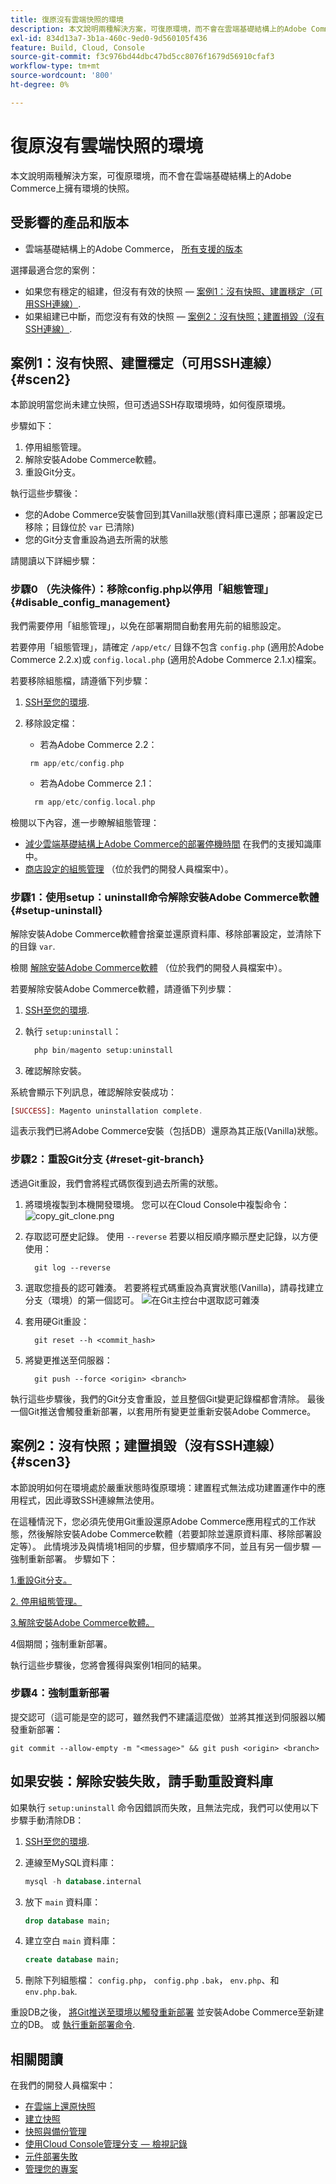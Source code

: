 ```yaml
---
title: 復原沒有雲端快照的環境
description: 本文說明兩種解決方案，可復原環境，而不會在雲端基礎結構上的Adobe Commerce上擁有環境的快照。
exl-id: 834d13a7-3b1a-460c-9ed0-9d560105f436
feature: Build, Cloud, Console
source-git-commit: f3c976bd44dbc47bd5cc8076f1679d56910cfaf3
workflow-type: tm+mt
source-wordcount: '800'
ht-degree: 0%

---
```


# 復原沒有雲端快照的環境

本文說明兩種解決方案，可復原環境，而不會在雲端基礎結構上的Adobe Commerce上擁有環境的快照。

## 受影響的產品和版本

* 雲端基礎結構上的Adobe Commerce， [所有支援的版本](https://magento.com/sites/default/files/magento-software-lifecycle-policy.pdf)

選擇最適合您的案例：

* 如果您有穩定的組建，但沒有有效的快照 —  [案例1：沒有快照、建置穩定（可用SSH連線）](#scen2).
* 如果組建已中斷，而您沒有有效的快照 —  [案例2：沒有快照；建置損毀（沒有SSH連線）](#scen3).

## 案例1：沒有快照、建置穩定（可用SSH連線） {#scen2}

本節說明當您尚未建立快照，但可透過SSH存取環境時，如何復原環境。

步驟如下：

1. 停用組態管理。
1. 解除安裝Adobe Commerce軟體。
1. 重設Git分支。

執行這些步驟後：

* 您的Adobe Commerce安裝會回到其Vanilla狀態(資料庫已還原；部署設定已移除；目錄位於 `var` 已清除)
* 您的Git分支會重設為過去所需的狀態

請閱讀以下詳細步驟：

### 步驟0 （先決條件）：移除config.php以停用「組態管理」 {#disable_config_management}

我們需要停用「組態管理」，以免在部署期間自動套用先前的組態設定。

若要停用「組態管理」，請確定 `/app/etc/` 目錄不包含 `config.php` (適用於Adobe Commerce 2.2.x)或 `config.local.php` (適用於Adobe Commerce 2.1.x)檔案。

若要移除組態檔，請遵循下列步驟：

1. [SSH至您的環境](https://experienceleague.adobe.com/docs/commerce-cloud-service/user-guide/develop/secure-connections.html).
1. 移除設定檔：
   * 若為Adobe Commerce 2.2：

   ```php
    rm app/etc/config.php
   ```

   * 若為Adobe Commerce 2.1：

   ```php
     rm app/etc/config.local.php
   ```

檢閱以下內容，進一步瞭解組態管理：

* [減少雲端基礎結構上Adobe Commerce的部署停機時間](/help/how-to/general/magento-cloud-reduce-deployment-downtime-with-configuration-management.md) 在我們的支援知識庫中。
* [商店設定的組態管理](https://experienceleague.adobe.com/docs/commerce-cloud-service/user-guide/configure-store/store-settings.html) （位於我們的開發人員檔案中）。

### 步驟1：使用setup：uninstall命令解除安裝Adobe Commerce軟體 {#setup-uninstall}


解除安裝Adobe Commerce軟體會捨棄並還原資料庫、移除部署設定，並清除下的目錄 `var`.

檢閱 [解除安裝Adobe Commerce軟體](https://experienceleague.adobe.com/docs/commerce-operations/installation-guide/tutorials/uninstall.html) （位於我們的開發人員檔案中）。

若要解除安裝Adobe Commerce軟體，請遵循下列步驟：

1. [SSH至您的環境](https://experienceleague.adobe.com/docs/commerce-cloud-service/user-guide/develop/secure-connections.html).
1. 執行 `setup:uninstall`：

   ```php
     php bin/magento setup:uninstall
   ```

1. 確認解除安裝。

系統會顯示下列訊息，確認解除安裝成功：

```php
[SUCCESS]: Magento uninstallation complete.
```

這表示我們已將Adobe Commerce安裝（包括DB）還原為其正版(Vanilla)狀態。

### 步驟2：重設Git分支 {#reset-git-branch}

透過Git重設，我們會將程式碼恢復到過去所需的狀態。

1. 將環境複製到本機開發環境。 您可以在Cloud Console中複製命令：    ![copy_git_clone.png](assets/copy_git_clone.png)
1. 存取認可歷史記錄。 使用 `--reverse` 若要以相反順序顯示歷史記錄，以方便使用：

   ```git
     git log --reverse
   ```

1. 選取您擅長的認可雜湊。 若要將程式碼重設為真實狀態(Vanilla)，請尋找建立分支（環境）的第一個認可。    ![在Git主控台中選取認可雜湊](assets/select_commit_hash.png)
1. 套用硬Git重設：

   ```git
     git reset --h <commit_hash>
   ```

1. 將變更推送至伺服器：

   ```git
     git push --force <origin> <branch>
   ```

執行這些步驟後，我們的Git分支會重設，並且整個Git變更記錄檔都會清除。 最後一個Git推送會觸發重新部署，以套用所有變更並重新安裝Adobe Commerce。

## 案例2：沒有快照；建置損毀（沒有SSH連線） {#scen3}

本節說明如何在環境處於嚴重狀態時復原環境：建置程式無法成功建置運作中的應用程式，因此導致SSH連線無法使用。

在這種情況下，您必須先使用Git重設還原Adobe Commerce應用程式的工作狀態，然後解除安裝Adobe Commerce軟體（若要卸除並還原資料庫、移除部署設定等）。 此情境涉及與情境1相同的步驟，但步驟順序不同，並且有另一個步驟 — 強制重新部署。 步驟如下：

[1.重設Git分支。](/help/how-to/general/reset-environment-on-cloud.md#reset-git-branch)

[2. 停用組態管理。](/help/how-to/general/reset-environment-on-cloud.md#disable_config_management)

[3.解除安裝Adobe Commerce軟體。](/help/how-to/general/reset-environment-on-cloud.md#setup-uninstall)

4個期間；強制重新部署。

執行這些步驟後，您將會獲得與案例1相同的結果。

### 步驟4：強制重新部署

提交認可（這可能是空的認可，雖然我們不建議這麼做）並將其推送到伺服器以觸發重新部署：

```git
git commit --allow-empty -m "<message>" && git push <origin> <branch>
```

## 如果安裝：解除安裝失敗，請手動重設資料庫

如果執行 `setup:uninstall` 命令因錯誤而失敗，且無法完成，我們可以使用以下步驟手動清除DB：

1. [SSH至您的環境](https://experienceleague.adobe.com/docs/commerce-cloud-service/user-guide/develop/secure-connections.html).
1. 連線至MySQL資料庫：

   ```sql
   mysql -h database.internal
   ```

1. 放下 `main` 資料庫：

   ```sql
   drop database main;
   ```

1. 建立空白 `main` 資料庫：

   ```sql
   create database main;
   ```

1. 刪除下列組態檔： `config.php`， `config.php` `.bak`， `env.php`、和 `env.php.bak`.

重設DB之後， [將Git推送至環境以觸發重新部署](https://experienceleague.adobe.com/docs/commerce-cloud-service/user-guide/dev-tools/cloud-cli.html#git-commands) 並安裝Adobe Commerce至新建立的DB。 或 [執行重新部署命令](https://experienceleague.adobe.com/docs/commerce-cloud-service/user-guide/dev-tools/cloud-cli.html#environment-commands).

## 相關閱讀

在我們的開發人員檔案中：

* [在雲端上還原快照](https://experienceleague.adobe.com/en/docs/commerce-cloud-service/user-guide/develop/storage/snapshots#restore-a-manual-backup)
* [建立快照](https://experienceleague.adobe.com/en/docs/commerce-cloud-service/user-guide/develop/storage/snapshots#create-a-manual-backup)
* [快照與備份管理](https://experienceleague.adobe.com/en/docs/commerce-cloud-service/user-guide/develop/storage/snapshots)
* [使用Cloud Console管理分支 — 檢視記錄](https://experienceleague.adobe.com/docs/commerce-cloud-service/user-guide/project/console-branches.html?lang=en#view-logs)
* [元件部署失敗](https://experienceleague.adobe.com/docs/commerce-cloud-service/user-guide/develop/deploy/recover-failed-deployment.html)
* [管理您的專案](https://experienceleague.adobe.com/docs/commerce-cloud-service/user-guide/project/overview.html#configure-the-project)
